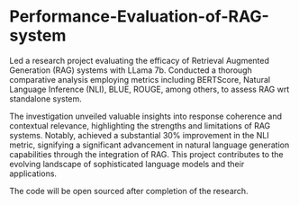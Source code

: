 # Performance-Evaluation-of-RAG-system
Led a research project evaluating the efficacy of Retrieval Augmented Generation (RAG) systems with LLama 7b. Conducted a thorough comparative analysis employing metrics including BERTScore, Natural Language Inference (NLI), BLUE, ROUGE, among others, to assess RAG wrt standalone system.

The investigation unveiled valuable insights into response coherence and contextual relevance, highlighting the strengths and limitations of RAG systems. Notably, achieved a substantial 30% improvement in the NLI metric, signifying a significant advancement in natural language generation capabilities through the integration of RAG. This project contributes to the evolving landscape of sophisticated language models and their applications.

The code will be open sourced after completion of the research.
